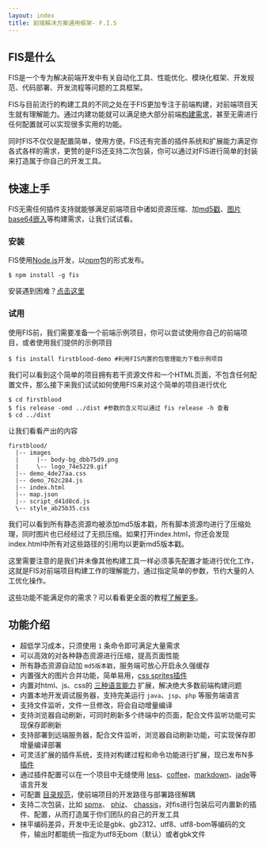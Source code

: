 ```yaml
---
layout: index
title: 前端解决方案通用框架- F.I.S
---
```


## FIS是什么

FIS是一个专为解决前端开发中有关自动化工具、性能优化、模块化框架、开发规范、代码部署、开发流程等问题的工具框架。

FIS与目前流行的构建工具的不同之处在于FIS更加专注于前端构建，对前端项目天生就有理解能力。通过内建功能就可以满足绝大部分前端[构建需求](http://to.why.build)，甚至无需进行任何配置就可以实现很多实用的功能。

同时FIS不仅仅是配置简单，使用方便。FIS还有完善的插件系统和扩展能力满足你各式各样的需求，更赞的是FIS还支持二次包装，你可以通过对FIS进行简单的封装来打造属于你自己的开发工具。

## 快速上手

FIS无需任何插件支持就能够满足前端项目中诸如资源压缩、加[md5戳](http://to.why.md5)、[图片base64嵌入](http://to.why.inline)等构建需求，让我们试试看。

### 安装

FIS使用[Node.js](http://nodejs.org/)开发，以[npm](http://npmjs.org/)包的形式发布。

```
$ npm install -g fis
```

安装遇到困难？[点击这里](http://to.install.fail)

### 试用

使用FIS前，我们需要准备一个前端示例项目，你可以尝试使用你自己的前端项目，或者使用我们提供的示例项目

```
$ fis install firstblood-demo #利用FIS内置的包管理能力下载示例项目
```

我们可以看到这个简单的项目拥有若干资源文件和一个HTML页面，不包含任何配置文件，那么接下来我们试试如何使用FIS来对这个简单的项目进行优化

```
$ cd firstblood
$ fis release -omd ../dist #参数的含义可以通过 fis release -h 查看
$ cd ../dist
```

让我们看看产出的内容

```
firstblood/
  |-- images
  |     |-- body-bg_dbb75d9.png
  |     \-- logo_74e5229.gif
  |-- demo_4de27aa.css
  |-- demo_762c284.js
  |-- index.html
  |-- map.json
  |-- script_d41d8cd.js
  \-- style_ab25b35.css
```

我们可以看到所有静态资源均被添加md5版本戳，所有脚本资源均进行了压缩处理，同时图片也已经经过了无损压缩。如果打开index.html，你还会发现index.html中所有对这些路径的引用均以更新md5版本戳。

这里需要注意的是我们并未像其他构建工具一样必须事先配置才能进行优化工作，这就是FIS对前端项目构建工作的理解能力，通过指定简单的参数，节约大量的人工优化操作。

这些功能不能满足你的需求？可以看看更全面的教程[了解更多](http://to.get.started)。

## 功能介绍

* 超低学习成本，只须使用 ``1`` 条命令即可满足大量需求
* 可以高效的对各种静态资源进行压缩，提高页面性能
* 所有静态资源自动加 ``md5版本戳``，服务端可放心开启永久强缓存
* 内置强大的图片合并功能，简单易用，[css sprites插件](https://github.com/fex-team/fis-spriter-csssprites)
* 内置对html、js、css的 [三种语言能力](https://github.com/fis-dev/fis/wiki/三种语言能力) 扩展，解决绝大多数前端构建问题
* 内置本地开发调试服务器，支持完美运行 ``java``、``jsp``、``php`` 等服务端语言
* 支持文件监听，文件一旦修改，将会自动增量编译
* 支持浏览器自动刷新，可同时刷新多个终端中的页面，配合文件监听功能可实现保存即刷新
* 支持部署到远端服务器，配合文件监听，浏览器自动刷新功能，可实现保存即增量编译部署
* 可灵活扩展的插件系统，支持对构建过程和命令功能进行扩展，现已发布N多 [插件](https://npmjs.org/search?q=fis)
* 通过插件配置可以在一个项目中无缝使用 [less](https://github.com/fouber/fis-parser-less)、[coffee](https://github.com/fouber/fis-parser-coffee-script)、[markdown](https://github.com/fouber/fis-parser-marked)、[jade](https://npmjs.org/package/fis-parser-jade)等语言开发
* 可配置 [目录规范](https://github.com/fis-dev/fis/wiki/配置API#wiki-roadmappath)，使前端项目的开发路径与部署路径解耦
* 支持二次包装，比如 [spmx](https://github.com/fouber/spmx)、 [phiz](https://github.com/fouber/phiz/)、 [chassis](https://github.com/xspider/fis-chassis)，对fis进行包装后可内置新的插件、配置，从而打造属于你们团队的自己的开发工具
* 抹平编码差异，开发中无论是gbk、gb2312、utf8、utf8-bom等编码的文件，输出时都能统一指定为utf8无bom（默认）或者gbk文件
